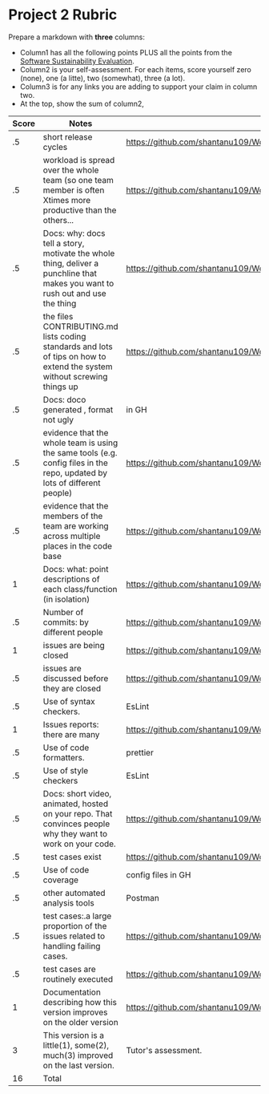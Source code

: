 
# Project 2 Rubric

Prepare a  markdown  with **three** columns:

- Column1 has all the following points PLUS all the  points from the
  [Software Sustainability Evaluation](https://docs.google.com/forms/d/e/1FAIpQLSf0ccsVdN-nXJCHLluJ-hANZlp8rDKgprJa0oTYiLZSDxh3DA/viewform).
- Column2  is your self-assessment. For each items, score yourself zero (none), one  (a litte),  two (somewhat), three (a lot).
- Column3 is for any links you  are adding to support your claim in column two.
- At the top,  show the sum of column2,


|Score|Notes| Evidence|Selfscore|
|-|-----|-------|-|
|.5| short release cycles|https://github.com/shantanu109/WolfJobs/releases|.5|
|.5| workload is spread over the whole team (so one team member is often Xtimes more productive than the others...|https://github.com/shantanu109/WolfJobs/graphs/contributors|.5|
|.5|Docs: why: docs tell a story, motivate the whole thing, deliver a punchline that makes you want to rush out and use the thing |https://github.com/shantanu109/WolfJobs |.5|
|.5|the files CONTRIBUTING.md lists coding standards and lots of tips on how to extend the system without screwing things up  |https://github.com/shantanu109/WolfJobs/blob/master/CONTRIBUTING.md |.5|
|.5|Docs: doco generated , format not ugly  | in GH|.5|
|.5|evidence that the whole team is using the same tools (e.g. config files in the repo, updated by lots of different people) |https://github.com/shantanu109/WolfJobs |.5|
|.5|evidence that the members of the team are working across multiple places in the code base |https://github.com/shantanu109/WolfJobs |.5|
|1|Docs: what: point descriptions of each class/function (in isolation)  |https://github.com/shantanu109/WolfJobs/blob/master/docs/Functions%20%26%20Classes.md |1|
|.5|Number of commits: by different people  |https://github.com/shantanu109/WolfJobs/graphs/contributors|.5|
|1|issues are being closed |https://github.com/shantanu109/WolfJobs/issues|1|
|.5|issues are discussed before they are closed |https://github.com/shantanu109/WolfJobs/issues|.5|
|.5|Use of syntax checkers. | EsLint|.5|
|1|Issues reports: there are many  |https://github.com/shantanu109/WolfJobs/issues |1|
|.5|Use of code formatters. |prettier|.5|
|.5|Use of style checkers |EsLint|.5|
|.5|Docs: short video, animated, hosted on your repo. That convinces people why they want to work on your code. |https://github.com/shantanu109/WolfJobs |.5|
|.5|test cases exist  |https://github.com/shantanu109/WolfJobsBackend/tree/main/test|.5|
|.5|Use of code coverage  | config files in GH|.5|
|.5|other automated analysis tools  |Postman|.5|
|.5|test cases:.a large proportion of the issues related to handling failing cases. |https://github.com/shantanu109/WolfJobsBackend/tree/main/test|.5|
|.5|test cases are routinely executed |https://github.com/shantanu109/WolfJobs/blob/master/.travis.yml|.5|
|1|Documentation describing how this version improves on the older version|https://github.com/shantanu109/WolfJobs/blob/master/docs/Proj2ImprovementOnProject1.md |1|
|3|This version is a little(1), some(2), much(3) improved on the last version.|Tutor's assessment.|3|
|16| Total| |16|
